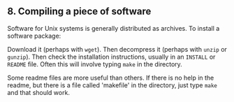 ## 8. Compiling a piece of software

Software for Unix systems is generally distributed as archives. To install a software package:

Download it (perhaps with `wget`). Then decompress it (perhaps with `unzip` or `gunzip`). Then check the installation instructions, usually in an `INSTALL` or `README` file. Often this will involve typing `make` in the directory. 

Some readme files are more useful than others. If there is no help in the readme, but there is a file called 'makefile' in the directory, just type `make` and that should work.


